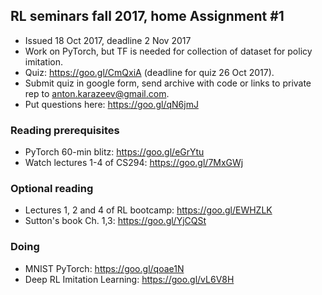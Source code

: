 ## RL seminars fall 2017, home Assignment #1
  - Issued 18 Oct 2017, deadline 2 Nov 2017
  - Work on PyTorch, but TF is needed for collection of dataset for policy imitation.
  - Quiz: https://goo.gl/CmQxiA (deadline for quiz 26 Oct 2017).
  - Submit quiz in google form, send archive with code or links to private rep to anton.karazeev@gmail.com.
  - Put questions here: https://goo.gl/qN6jmJ

### Reading prerequisites
- PyTorch 60-min blitz: https://goo.gl/eGrYtu
- Watch lectures 1-4 of CS294: https://goo.gl/7MxGWj

### Optional reading
- Lectures 1, 2 and 4 of RL bootcamp: https://goo.gl/EWHZLK
- Sutton's book Ch. 1,3: https://goo.gl/YjCQSt

### Doing
- MNIST PyTorch: https://goo.gl/qoae1N
- Deep RL Imitation Learning: https://goo.gl/vL6V8H
